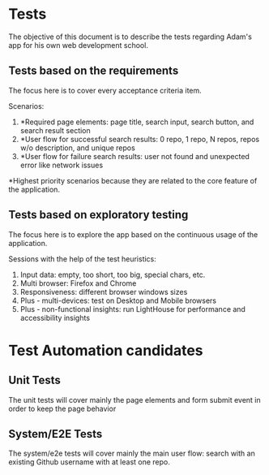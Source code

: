 # Tests

The objective of this document is to describe the tests regarding Adam's app for his own web development school.

## Tests based on the requirements

The focus here is to cover every acceptance criteria item.

Scenarios:
1. *Required page elements: page title, search input, search button, and search result section
1. *User flow for successful search results: 0 repo, 1 repo, N repos, repos w/o description, and unique repos
1. *User flow for failure search results: user not found and unexpected error like network issues

*Highest priority scenarios because they are related to the core feature of the application.

## Tests based on exploratory testing

The focus here is to explore the app based on the continuous usage of the application.

Sessions with the help of the test heuristics:
1. Input data: empty, too short, too big, special chars, etc.
1. Multi browser: Firefox and Chrome
1. Responsiveness: different browser windows sizes
1. Plus - multi-devices: test on Desktop and Mobile browsers
1. Plus - non-functional insights: run LightHouse for performance and accessibility insights

# Test Automation candidates

## Unit Tests

The unit tests will cover mainly the page elements and form submit event in order to keep the page behavior

## System/E2E Tests

The system/e2e tests will cover mainly the main user flow: search with an existing Github username with at least one repo.